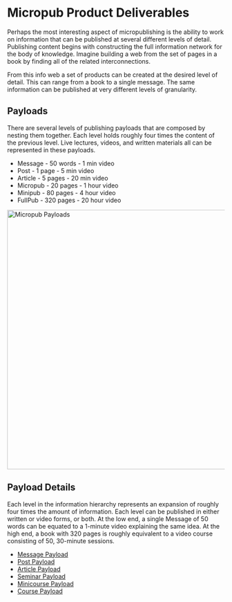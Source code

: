 # Micropub Product Deliverables

Perhaps the most interesting aspect of micropublishing is the ability to work on information that
can be published at several different levels of detail.  Publishing content begins with constructing
the full information network for the body of knowledge.  Imagine building a web from the set of pages in 
a book by finding all of the related interconnections.  

From this info web a set of products can be created at the desired level of detail.  This can range
from a book to a single message. The same information can be published at very different levels of
granularity.


## Payloads

There are several levels of publishing payloads that are composed by nesting them together.  Each
level holds roughly four times the content of the previous level.   Live lectures, videos, and written
materials all can be represented in these payloads.  

- Message  - 50 words - 1 min video
- Post     - 1 page   - 5 min video
- Article  - 5 pages  - 20 min video
- Micropub - 20 pages - 1 hour video
- Minipub  - 80 pages - 4 hour video
- FullPub  - 320 pages - 20 hour video


<img alt="Micropub Payloads" src="/static/images/shrinking-world.com/tech/Payloads.png" width='600'/>


## Payload Details

Each level in the information hierarchy represents an expansion of roughly four times the amount of
information.  Each level can be published in either written or video forms, or both.  At the
low end, a single Message of 50 words can be equated to a 1-minute video explaining the same idea.
At the high end, a book with 320 pages is roughly equivalent to a video course consisting of 50,
30-minute sessions.

* [Message Payload](micropub-Message)
* [Post Payload](micropub-Post)
* [Article Payload](micropub-Article)
* [Seminar Payload](micropub-Seminar)
* [Minicourse Payload](micropub-Minicourse)
* [Course Payload](micropub-Course)

